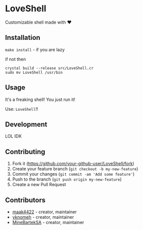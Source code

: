 # LoveShell

Customizable shell made with :heart:

## Installation

`make install` - if you are lazy

if not then

```
crystal build --release src/LoveShell.cr
sudo mv LoveShell /usr/bin
```

## Usage

It's a freaking shell! You just run it!

Use: `LoveShell`!!

## Development

LOL IDK

## Contributing

1. Fork it (<https://github.com/your-github-user/LoveShell/fork>)
2. Create your feature branch (`git checkout -b my-new-feature`)
3. Commit your changes (`git commit -am 'Add some feature'`)
4. Push to the branch (`git push origin my-new-feature`)
5. Create a new Pull Request

## Contributors

- [maak4422](https://github.com/maak4422) - creator, maintainer
- [yknomeh](https://github.com/yknomeh) - creator, maintainer
- [MineBartekSA](https://github.com/MineBartekSA) - creator, maintainer
